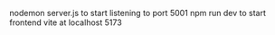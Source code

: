 
nodemon server.js to start listening to port 5001
npm run dev to start frontend vite at localhost 5173